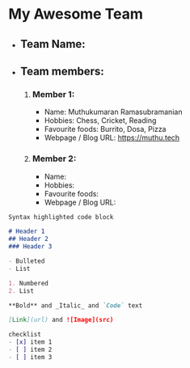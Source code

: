 # My Awesome Team

- ## Team Name: 

- ## Team members:
	1. ### Member 1:
		- Name: Muthukumaran Ramasubramanian
		- Hobbies: Chess, Cricket, Reading
		- Favourite foods: Burrito, Dosa, Pizza
		- Webpage / Blog URL: https://muthu.tech
	2. ### Member 2:
		- Name:
		- Hobbies: 
		- Favourite foods: 
		- Webpage / Blog URL: 

```markdown
Syntax highlighted code block

# Header 1
## Header 2
### Header 3

- Bulleted
- List

1. Numbered
2. List

**Bold** and _Italic_ and `Code` text

[Link](url) and ![Image](src)

checklist
- [x] item 1
- [ ] item 2
- [ ] item 3
```
